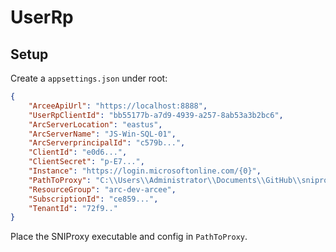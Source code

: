 # UserRp
 
 ## Setup

Create a `appsettings.json` under root:

```json
{
    "ArceeApiUrl": "https://localhost:8888",
    "UserRpClientId": "bb55177b-a7d9-4939-a257-8ab53a3b2bc6",
    "ArcServerLocation": "eastus",
    "ArcServerName": "JS-Win-SQL-01",
    "ArcServerprincipalId": "c579b...",
    "ClientId": "e0d6...",
    "ClientSecret": "p-E7...",
    "Instance": "https://login.microsoftonline.com/{0}",
    "PathToProxy": "C:\\Users\\Administrator\\Documents\\GitHub\\sniproxy",
    "ResourceGroup": "arc-dev-arcee",
    "SubscriptionId": "ce859...",
    "TenantId": "72f9.."
}
```

Place the SNIProxy executable and config in `PathToProxy`.
